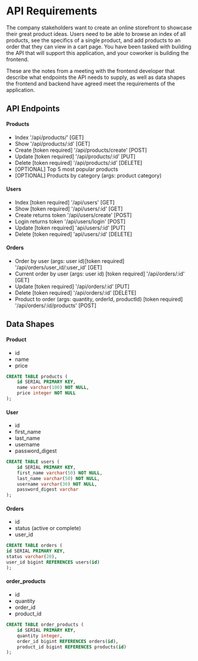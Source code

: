 # API Requirements
The company stakeholders want to create an online storefront to showcase their great product ideas. Users need to be able to browse an index of all products, see the specifics of a single product, and add products to an order that they can view in a cart page. You have been tasked with building the API that will support this application, and your coworker is building the frontend.

These are the notes from a meeting with the frontend developer that describe what endpoints the API needs to supply, as well as data shapes the frontend and backend have agreed meet the requirements of the application. 

## API Endpoints
#### Products
- Index '/api/products/' [GET]
- Show '/api/products/:id' [GET]
- Create [token required] '/api/products/create' [POST]
- Update [token required] '/api/products/:id' [PUT]
- Delete [token required] '/api/products/:id' [DELETE]
- [OPTIONAL] Top 5 most popular products 
- [OPTIONAL] Products by category (args: product category)

#### Users
- Index [token required] '/api/users' [GET]
- Show [token required] '/api/users/:id' [GET]
- Create returns token '/api/users/create' [POST]
- Login returns token '/api/users/login' [POST]
- Update [token required] 'api/users/:id' [PUT]
- Delete [token required] 'api/users/:id' [DELETE]

#### Orders
- Order by user (args: user id)[token required] '/api/orders/user_id/:user_id' [GET]
- Current order by user (args: user id) [token required] '/api/orders/:id' [GET]
- Update [token required] '/api/orders/:id' [PUT]
- Delete [token required] '/api/orders/:id' [DELETE]
- Product to order (args: quantity, orderId, productId) [token required] '/api/orders/:id/products' [POST]

## Data Shapes
#### Product
-  id
- name
- price
``` sql
CREATE TABLE products (
    id SERIAL PRIMARY KEY,
    name varchar(100) NOT NULL,
    price integer NOT NULL
);
```
#### User
- id
- first_name
- last_name
- username
- password_digest
``` sql
CREATE TABLE users (
    id SERIAL PRIMARY KEY,
    first_name varchar(50) NOT NULL,
    last_name varchar(50) NOT NULL,
    username varchar(30) NOT NULL,
    password_digest varchar
);
```
#### Orders
- id
- status (active or complete)
- user_id
``` sql
CREATE TABLE orders (
id SERIAL PRIMARY KEY,
status varchar(20),
user_id bigint REFERENCES users(id)
);
```

#### order_products
- id
- quantity
- order_id
- product_id

``` sql
CREATE TABLE order_products (
    id SERIAL PRIMARY KEY,
    quantity integer,
    order_id bigint REFERENCES orders(id),
    product_id bigint REFERENCES products(id)
);
```
